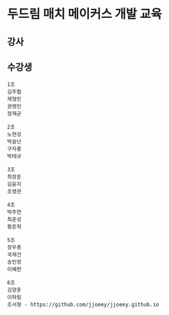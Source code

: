 # 두드림 매치 메이커스 개발 교육

## 강사

## 수강생

    1조
    김주협
    제형민
    권영인
    정재균

    2조
    노현성
    박슬난
    구자룡
    박태규   

    3조
    최장훈
    김윤지
    조영관

    4조
    박주연
    최준성
    황준혁

    5조
    장우종
    국재건
    송민정
    이혜련

    6조
    김양훈
    이하림
    조서형 - https://github.com/jjoeey/jjoeey.github.io
